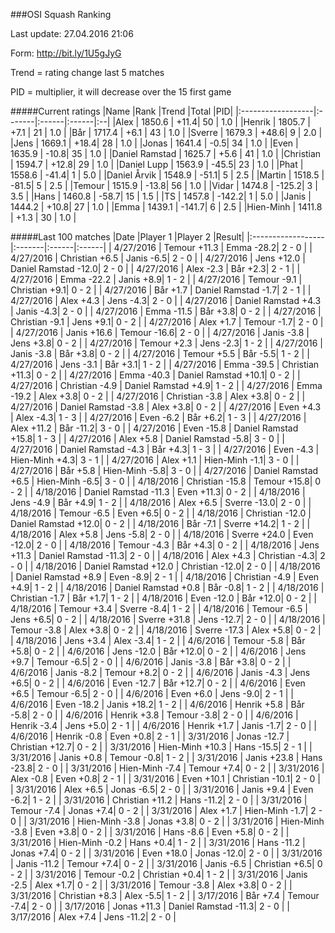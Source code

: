 ###OSI Squash Ranking

Last update: 27.04.2016 21:06

Form: http://bit.ly/1U5gJyG

Trend = rating change last 5 matches

PID = multiplier, it will decrease over the 15 first game

#####Current ratings
|Name              |Rank   |Trend |Total  |PID|
|:------------------|:-------|:------|:------|:--|
|Alex               | 1850.6 | +11.4| 50 | 1.0 |
|Henrik             | 1805.7 | +7.1 | 21 | 1.0 |
|Bår                | 1717.4 | +6.1 | 43 | 1.0 |
|Sverre             | 1679.3 | +48.6| 9 | 2.0 |
|Jens               | 1669.1 | +18.4| 28 | 1.0 |
|Jonas              | 1641.4 | -0.5| 34 | 1.0 |
|Even               | 1635.9 | -10.8| 35 | 1.0 |
|Daniel Ramstad     | 1625.7 | +5.6 | 41 | 1.0 |
|Christian          | 1594.7 | +12.8| 29 | 1.0 |
|Daniel Lupp        | 1563.9 | -45.5| 23 | 1.0 |
|Phat               | 1558.6 | -41.4| 1 | 5.0 |
|Daniel Årvik       | 1548.9 | -51.1| 5 | 2.5 |
|Martin             | 1518.5 | -81.5| 5 | 2.5 |
|Temour             | 1515.9 | -13.8| 56 | 1.0 |
|Vidar              | 1474.8 | -125.2| 3 | 3.5 |
|Hans               | 1460.8 | -58.7| 15 | 1.5 |
|TS                 | 1457.8 | -142.2| 1 | 5.0 |
|Janis              | 1444.2 | +10.8| 27 | 1.0 |
|Emma               | 1439.1 | -141.7| 6 | 2.5 |
|Hien-Minh          | 1411.8 | +1.3 | 30 | 1.0 |

#####Last 100 matches
|Date              |Player 1   |Player 2 |Result| 
|:------------------|:-------|:------|:------|
| 4/27/2016 | Temour +11.3 | Emma -28.2| 2 - 0 |
| 4/27/2016 | Christian +6.5 | Janis -6.5| 2 - 0 |
| 4/27/2016 | Jens +12.0 | Daniel Ramstad -12.0| 2 - 0 |
| 4/27/2016 | Alex -2.3 | Bår +2.3| 2 - 1 |
| 4/27/2016 | Emma -22.2 | Janis +8.9| 1 - 2 |
| 4/27/2016 | Temour -9.1 | Christian +9.1| 0 - 2 |
| 4/27/2016 | Bår +1.7 | Daniel Ramstad -1.7| 2 - 1 |
| 4/27/2016 | Alex +4.3 | Jens -4.3| 2 - 0 |
| 4/27/2016 | Daniel Ramstad +4.3 | Janis -4.3| 2 - 0 |
| 4/27/2016 | Emma -11.5 | Bår +3.8| 0 - 2 |
| 4/27/2016 | Christian -9.1 | Jens +9.1| 0 - 2 |
| 4/27/2016 | Alex +1.7 | Temour -1.7| 2 - 0 |
| 4/27/2016 | Janis +16.6 | Temour -16.6| 2 - 0 |
| 4/27/2016 | Janis -3.8 | Jens +3.8| 0 - 2 |
| 4/27/2016 | Temour +2.3 | Jens -2.3| 1 - 2 |
| 4/27/2016 | Janis -3.8 | Bår +3.8| 0 - 2 |
| 4/27/2016 | Temour +5.5 | Bår -5.5| 1 - 2 |
| 4/27/2016 | Jens -3.1 | Bår +3.1| 1 - 2 |
| 4/27/2016 | Emma -39.5 | Christian +11.3| 0 - 2 |
| 4/27/2016 | Emma -40.3 | Daniel Ramstad +10.1| 0 - 2 |
| 4/27/2016 | Christian -4.9 | Daniel Ramstad +4.9| 1 - 2 |
| 4/27/2016 | Emma -19.2 | Alex +3.8| 0 - 2 |
| 4/27/2016 | Christian -3.8 | Alex +3.8| 0 - 2 |
| 4/27/2016 | Daniel Ramstad -3.8 | Alex +3.8| 0 - 2 |
| 4/27/2016 | Even +4.3 | Alex -4.3| 1 - 3 |
| 4/27/2016 | Even -6.2 | Bår +6.2| 1 - 3 |
| 4/27/2016 | Alex +11.2 | Bår -11.2| 3 - 0 |
| 4/27/2016 | Even -15.8 | Daniel Ramstad +15.8| 1 - 3 |
| 4/27/2016 | Alex +5.8 | Daniel Ramstad -5.8| 3 - 0 |
| 4/27/2016 | Daniel Ramstad -4.3 | Bår +4.3| 1 - 3 |
| 4/27/2016 | Even -4.3 | Hien-Minh +4.3| 3 - 1 |
| 4/27/2016 | Alex +1.1 | Hien-Minh -1.1| 3 - 0 |
| 4/27/2016 | Bår +5.8 | Hien-Minh -5.8| 3 - 0 |
| 4/27/2016 | Daniel Ramstad +6.5 | Hien-Minh -6.5| 3 - 0 |
| 4/18/2016 | Christian -15.8 | Temour +15.8| 0 - 2 |
| 4/18/2016 | Daniel Ramstad -11.3 | Even +11.3| 0 - 2 |
| 4/18/2016 | Jens -4.9 | Bår +4.9| 1 - 2 |
| 4/18/2016 | Alex +6.5 | Sverre -13.0| 2 - 0 |
| 4/18/2016 | Temour -6.5 | Even +6.5| 0 - 2 |
| 4/18/2016 | Christian -12.0 | Daniel Ramstad +12.0| 0 - 2 |
| 4/18/2016 | Bår -7.1 | Sverre +14.2| 1 - 2 |
| 4/18/2016 | Alex +5.8 | Jens -5.8| 2 - 0 |
| 4/18/2016 | Sverre +24.0 | Even -12.0| 2 - 0 |
| 4/18/2016 | Temour -4.3 | Bår +4.3| 0 - 2 |
| 4/18/2016 | Jens +11.3 | Daniel Ramstad -11.3| 2 - 0 |
| 4/18/2016 | Alex +4.3 | Christian -4.3| 2 - 0 |
| 4/18/2016 | Daniel Ramstad +12.0 | Christian -12.0| 2 - 0 |
| 4/18/2016 | Daniel Ramstad +8.9 | Even -8.9| 2 - 1 |
| 4/18/2016 | Christian -4.9 | Even +4.9| 1 - 2 |
| 4/18/2016 | Daniel Ramstad +0.8 | Bår -0.8| 1 - 2 |
| 4/18/2016 | Christian -1.7 | Bår +1.7| 1 - 2 |
| 4/18/2016 | Even -12.0 | Bår +12.0| 0 - 2 |
| 4/18/2016 | Temour +3.4 | Sverre -8.4| 1 - 2 |
| 4/18/2016 | Temour -6.5 | Jens +6.5| 0 - 2 |
| 4/18/2016 | Sverre +31.8 | Jens -12.7| 2 - 0 |
| 4/18/2016 | Temour -3.8 | Alex +3.8| 0 - 2 |
| 4/18/2016 | Sverre -17.3 | Alex +5.8| 0 - 2 |
| 4/18/2016 | Jens +3.4 | Alex -3.4| 1 - 2 |
| 4/6/2016 | Temour -5.8 | Bår +5.8| 0 - 2 |
| 4/6/2016 | Jens -12.0 | Bår +12.0| 0 - 2 |
| 4/6/2016 | Jens +9.7 | Temour -6.5| 2 - 0 |
| 4/6/2016 | Janis -3.8 | Bår +3.8| 0 - 2 |
| 4/6/2016 | Janis -8.2 | Temour +8.2| 0 - 2 |
| 4/6/2016 | Janis -4.3 | Jens +6.5| 0 - 2 |
| 4/6/2016 | Even -12.7 | Bår +12.7| 0 - 2 |
| 4/6/2016 | Even +6.5 | Temour -6.5| 2 - 0 |
| 4/6/2016 | Even +6.0 | Jens -9.0| 2 - 1 |
| 4/6/2016 | Even -18.2 | Janis +18.2| 1 - 2 |
| 4/6/2016 | Henrik +5.8 | Bår -5.8| 2 - 0 |
| 4/6/2016 | Henrik +3.8 | Temour -3.8| 2 - 0 |
| 4/6/2016 | Henrik -3.4 | Jens +5.0| 2 - 1 |
| 4/6/2016 | Henrik +1.7 | Janis -1.7| 2 - 0 |
| 4/6/2016 | Henrik -0.8 | Even +0.8| 2 - 1 |
| 3/31/2016 | Jonas -12.7 | Christian +12.7| 0 - 2 |
| 3/31/2016 | Hien-Minh +10.3 | Hans -15.5| 2 - 1 |
| 3/31/2016 | Janis +0.8 | Temour -0.8| 1 - 2 |
| 3/31/2016 | Janis +23.8 | Hans -23.8| 2 - 0 |
| 3/31/2016 | Hien-Minh -7.4 | Temour +7.4| 0 - 2 |
| 3/31/2016 | Alex -0.8 | Even +0.8| 2 - 1 |
| 3/31/2016 | Even +10.1 | Christian -10.1| 2 - 0 |
| 3/31/2016 | Alex +6.5 | Jonas -6.5| 2 - 0 |
| 3/31/2016 | Janis +9.4 | Even -6.2| 1 - 2 |
| 3/31/2016 | Christian +11.2 | Hans -11.2| 2 - 0 |
| 3/31/2016 | Temour -7.4 | Jonas +7.4| 0 - 2 |
| 3/31/2016 | Alex +1.7 | Hien-Minh -1.7| 2 - 0 |
| 3/31/2016 | Hien-Minh -3.8 | Jonas +3.8| 0 - 2 |
| 3/31/2016 | Hien-Minh -3.8 | Even +3.8| 0 - 2 |
| 3/31/2016 | Hans -8.6 | Even +5.8| 0 - 2 |
| 3/31/2016 | Hien-Minh -0.2 | Hans +0.4| 1 - 2 |
| 3/31/2016 | Hans -11.2 | Jonas +7.4| 0 - 2 |
| 3/31/2016 | Even +18.0 | Jonas -12.0| 2 - 0 |
| 3/31/2016 | Janis -11.2 | Temour +7.4| 0 - 2 |
| 3/31/2016 | Janis -6.5 | Christian +6.5| 0 - 2 |
| 3/31/2016 | Temour -0.2 | Christian +0.4| 1 - 2 |
| 3/31/2016 | Janis -2.5 | Alex +1.7| 0 - 2 |
| 3/31/2016 | Temour -3.8 | Alex +3.8| 0 - 2 |
| 3/31/2016 | Christian +8.3 | Alex -5.5| 1 - 2 |
| 3/17/2016 | Bår +7.4 | Temour -7.4| 2 - 0 |
| 3/17/2016 | Jonas +11.3 | Daniel Ramstad -11.3| 2 - 0 |
| 3/17/2016 | Alex +7.4 | Jens -11.2| 2 - 0 |
